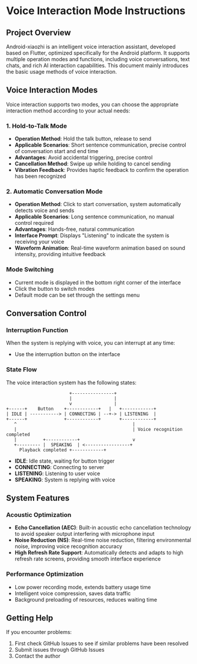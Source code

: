 # Voice Interaction Mode Instructions

## Project Overview

Android-xiaozhi is an intelligent voice interaction assistant, developed based on Flutter, optimized specifically for the Android platform. It supports multiple operation modes and functions, including voice conversations, text chats, and rich AI interaction capabilities. This document mainly introduces the basic usage methods of voice interaction.

## Voice Interaction Modes

Voice interaction supports two modes, you can choose the appropriate interaction method according to your actual needs:

### 1. Hold-to-Talk Mode

- **Operation Method**: Hold the talk button, release to send
- **Applicable Scenarios**: Short sentence communication, precise control of conversation start and end time
- **Advantages**: Avoid accidental triggering, precise control
- **Cancellation Method**: Swipe up while holding to cancel sending
- **Vibration Feedback**: Provides haptic feedback to confirm the operation has been recognized

### 2. Automatic Conversation Mode

- **Operation Method**: Click to start conversation, system automatically detects voice and sends
- **Applicable Scenarios**: Long sentence communication, no manual control required
- **Advantages**: Hands-free, natural communication
- **Interface Prompt**: Displays "Listening" to indicate the system is receiving your voice
- **Waveform Animation**: Real-time waveform animation based on sound intensity, providing intuitive feedback

### Mode Switching

- Current mode is displayed in the bottom right corner of the interface
- Click the button to switch modes
- Default mode can be set through the settings menu

## Conversation Control

### Interruption Function

When the system is replying with voice, you can interrupt at any time:
- Use the interruption button on the interface

### State Flow

The voice interaction system has the following states:

```
                        +----------------+
                        |                |
                        v                |
+------+    Button    +------------+   |   +------------+
| IDLE | -----------> | CONNECTING | --+-> | LISTENING  |
+------+              +------------+       +------------+
   ^                                            |
   |                                            | Voice recognition completed
   |          +------------+                    v
   +--------- |  SPEAKING  | <-----------------+
     Playback completed +------------+
```

- **IDLE**: Idle state, waiting for button trigger
- **CONNECTING**: Connecting to server
- **LISTENING**: Listening to user voice
- **SPEAKING**: System is replying with voice

## System Features

### Acoustic Optimization
- **Echo Cancellation (AEC)**: Built-in acoustic echo cancellation technology to avoid speaker output interfering with microphone input
- **Noise Reduction (NS)**: Real-time noise reduction, filtering environmental noise, improving voice recognition accuracy
- **High Refresh Rate Support**: Automatically detects and adapts to high refresh rate screens, providing smooth interface experience

### Performance Optimization
- Low power recording mode, extends battery usage time
- Intelligent voice compression, saves data traffic
- Background preloading of resources, reduces waiting time

## Getting Help

If you encounter problems:

1. First check GitHub Issues to see if similar problems have been resolved
2. Submit issues through GitHub Issues
3. Contact the author
